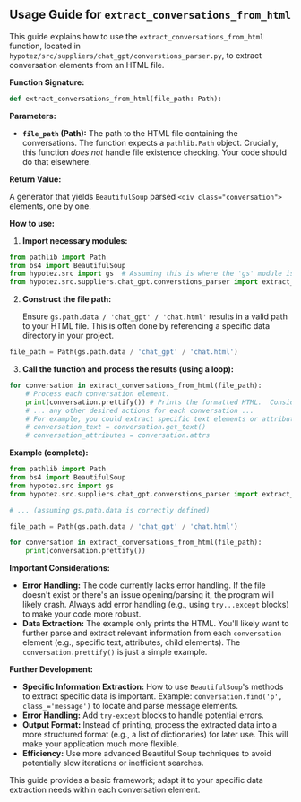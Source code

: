 ## Usage Guide for `extract_conversations_from_html`

This guide explains how to use the `extract_conversations_from_html` function, located in `hypotez/src/suppliers/chat_gpt/converstions_parser.py`, to extract conversation elements from an HTML file.

**Function Signature:**

```python
def extract_conversations_from_html(file_path: Path):
```

**Parameters:**

* **`file_path` (Path):**  The path to the HTML file containing the conversations.  The function expects a `pathlib.Path` object.  Crucially, this function *does not* handle file existence checking. Your code should do that elsewhere.


**Return Value:**

A generator that yields `BeautifulSoup` parsed `<div class="conversation">` elements, one by one.

**How to use:**

1. **Import necessary modules:**

```python
from pathlib import Path
from bs4 import BeautifulSoup
from hypotez.src import gs  # Assuming this is where the 'gs' module is located
from hypotez.src.suppliers.chat_gpt.converstions_parser import extract_conversations_from_html
```

2. **Construct the file path:**

   Ensure `gs.path.data / 'chat_gpt' / 'chat.html'` results in a valid path to your HTML file. This is often done by referencing a specific data directory in your project.

```python
file_path = Path(gs.path.data / 'chat_gpt' / 'chat.html')
```

3. **Call the function and process the results (using a loop):**

```python
for conversation in extract_conversations_from_html(file_path):
    # Process each conversation element.
    print(conversation.prettify()) # Prints the formatted HTML.  Consider alternative parsing/handling here.
    # ... any other desired actions for each conversation ...
    # For example, you could extract specific text elements or attributes:
    # conversation_text = conversation.get_text()
    # conversation_attributes = conversation.attrs
```


**Example (complete):**

```python
from pathlib import Path
from bs4 import BeautifulSoup
from hypotez.src import gs  
from hypotez.src.suppliers.chat_gpt.converstions_parser import extract_conversations_from_html

# ... (assuming gs.path.data is correctly defined)

file_path = Path(gs.path.data / 'chat_gpt' / 'chat.html')

for conversation in extract_conversations_from_html(file_path):
    print(conversation.prettify())
```


**Important Considerations:**

* **Error Handling:**  The code currently lacks error handling.  If the file doesn't exist or there's an issue opening/parsing it, the program will likely crash.  Always add error handling (e.g., using `try...except` blocks) to make your code more robust.
* **Data Extraction:** The example only prints the HTML.  You'll likely want to further parse and extract relevant information from each `conversation` element (e.g., specific text, attributes, child elements). The `conversation.prettify()` is just a simple example.


**Further Development:**

*   **Specific Information Extraction:**   How to use `BeautifulSoup`'s methods to extract specific data is important. Example: `conversation.find('p', class_='message')` to locate and parse message elements.
*   **Error Handling:**   Add `try-except` blocks to handle potential errors.
*   **Output Format:** Instead of printing, process the extracted data into a more structured format (e.g., a list of dictionaries) for later use.  This will make your application much more flexible.
*   **Efficiency:** Use more advanced Beautiful Soup techniques to avoid potentially slow iterations or inefficient searches.

This guide provides a basic framework; adapt it to your specific data extraction needs within each conversation element.